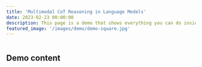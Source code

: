 ```yaml
---
title: 'Multimodal CoT Reasoning in Language Models'
date: 2023-02-23 00:00:00
description: This page is a demo that shows everything you can do inside portfolio and blog posts.
featured_image: '/images/demo/demo-square.jpg'
---
```


![]()

## Demo content

